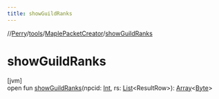 ```yaml
---
title: showGuildRanks
---
```

//[Perry](../../../index.html)/[tools](../index.html)/[MaplePacketCreator](index.html)/[showGuildRanks](show-guild-ranks.html)



# showGuildRanks



[jvm]\
open fun [showGuildRanks](show-guild-ranks.html)(npcid: [Int](https://kotlinlang.org/api/latest/jvm/stdlib/kotlin/-int/index.html), rs: [List](https://docs.oracle.com/javase/8/docs/api/java/util/List.html)&lt;ResultRow&gt;): [Array](https://kotlinlang.org/api/latest/jvm/stdlib/kotlin/-array/index.html)&lt;[Byte](https://kotlinlang.org/api/latest/jvm/stdlib/kotlin/-byte/index.html)&gt;




